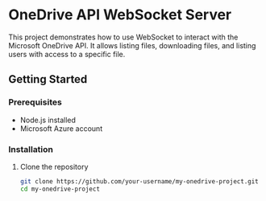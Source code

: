 # OneDrive API WebSocket Server

This project demonstrates how to use WebSocket to interact with the Microsoft OneDrive API. It allows listing files, downloading files, and listing users with access to a specific file.

## Getting Started

### Prerequisites

- Node.js installed
- Microsoft Azure account

### Installation

1. Clone the repository
   ```bash
   git clone https://github.com/your-username/my-onedrive-project.git
   cd my-onedrive-project

